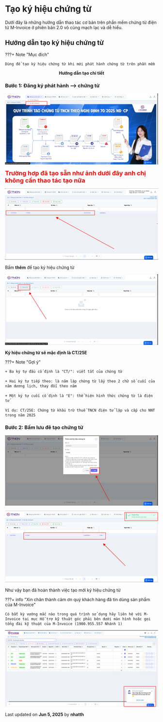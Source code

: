 # **Tạo ký hiệu chứng từ**

Dưới đây là những hướng dẫn thao tác cơ bản trên phần mềm chứng từ điện tử M-Invoice ở phiên bản 2.0 vô cùng mạch lạc và dễ hiểu.

## **Hướng dẫn tạo ký hiệu chứng từ**

???+ Note "Mục đích"

    Dùng để tạo ký hiệu chứng từ khi mới phát hành chứng từ trên phần mềm

<p align="center" style="font-weight: bold;">Hướng dẫn tạo chi tiết</p>

### **Bước 1: Đăng ký phát hành --> chứng từ**

![Hình 1](../assets/images/chung-tu/ct_kyhieu_1.png)

<span style="color: red; font-size: 20px;font-weight: bold;">Trường hơp đã tạo sẵn như ảnh dưới đây anh chị không cần thao tác tạo nữa</span>

![Hình 2](../assets/images/chung-tu/ct_kyhieu_2.png)

Bấm **thêm** để tạo ký hiệu chứng từ

![Hình 2](../assets/images/chung-tu/ct_kyhieu_3.png)

**Ký hiệu chứng từ sẽ mặc định là CT/25E**

???+ Note "Gợi ý"

    + Ba ký tự đầu cố định là "CT/": viết tắt của chứng từ

    + Hai ký tự tiếp theo: là năm lập chứng từ lấy theo 2 chữ số cuối của năm dương lịch, thay đổi theo năm

    + Một ký tự cuối cố định là "E": thể hiện hình thức chứng từ là điện tử

    Ví dụ: CT/25E: Chứng từ khấu trừ thuế TNCN điện tử lập và cấp cho NNT trong năm 2025

### **Bước 2: Bấm lưu đê tạo chứng từ**

![Hình 4](../assets/images/chung-tu/ct_kyhieu_4.png)

![Hình 5](../assets/images/chung-tu/ct_kyhieu_5.png)

Như vậy bạn đã hoàn thành việc tạo mới ký hiệu chứng từ

???+ info "Xin chân thành cảm ơn quý khách hàng đã tin dùng sản phẩm của M-Invoice"

    Có bất kỳ vướng mắc nào trong quá trình sử dụng hãy liên hệ với M-Invoice tại mục Hỗ trợ kỹ thuật góc phải bên dưới màn hình hoặc gọi tổng đài kỹ thuật của M-Invoice (1900.955.557 Nhánh 1)

![Hình 6](../assets/images/invoice2/hotro.png)

<div class="last-updated">Last updated on <strong>Jun 5, 2025</strong> by <strong>nhatth</strong></div>
